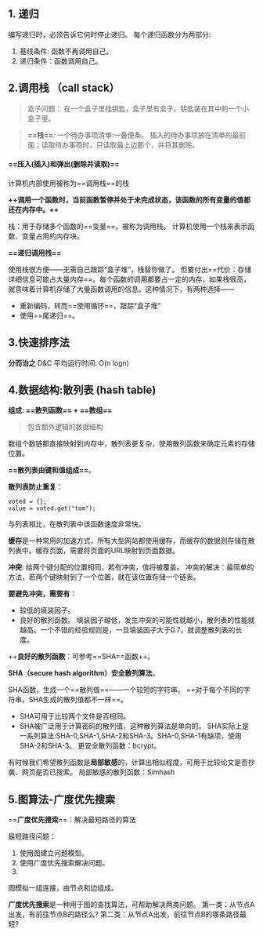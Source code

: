 ## 1. 递归
编写递归时，必须告诉它何时停止递归。
每个递归函数分为两部分:
1. 基线条件: 函数不再调用自己。
1. 递归条件：函数调用自己。

## 2.调用栈 （call stack）
> 盒子问题： 在一个盒子里找钥匙，盒子里有盒子，钥匙装在其中的一个小盒子里。

> **==栈==**: 一个待办事项清单:一叠便条。
> 插入的待办事项放在清单的最前面；读取待办事项时，只读取最上边那个，并将其删除。
#### ==压入(插入)和弹出(删除并读取)==
计算机内部使用被称为==调用栈==的栈

**++调用一个函数时，当前函数暂停并处于未完成状态，该函数的所有变量的值都还在内存中。++**

栈：用于存储多个函数的==变量==，被称为调用栈。
计算机使用一个栈来表示函数、变量占用的内存块。

**==递归调用栈==**

使用栈很方便——无需自己跟踪“盒子堆“，栈替你做了。
但要付出==代价：存储详细信息可能占大量内存==。每个函数的调用都要占一定的内存，如果栈很高，就意味着计算机存储了大量函数调用的信息。这种情况下，有两种选择——

- 重新编码，转而==使用循环==，跟踪“盒子堆”
- 使用==尾递归==。

## 3.快速排序法  
**分而治之** D&C
平均运行时间: O(n logn) 


## 4.数据结构:散列表 (hash table)
**组成: ==散列函数== + ==数组==**
> 包含额外逻辑的数据结构

数组个数链都直接映射到内存中，散列表更复杂，使用散列函数来确定元素的存储位置。

**==散列表由键和值组成==**。

**散列表防止重复**：

```
voted = {};
value = voted.get("tom");
```
与列表相比，在散列表中该函数速度非常快。

**缓存**是一种常用的加速方式，所有大型网站都使用缓存，而缓存的数据则存储在散列表中。缓存页面，需要将页面的URL映射到页面数据。

**冲突**: 给两个键分配的位置相同，若有冲突，值将被覆盖。
冲突的解决：最简单的方法，若两个键映射到了一个位置，就在该位置存储一个链表。

**要避免冲突，需要有**：
- 较低的填装因子。
- 良好的散列函数。
填装因子越低，发生冲突的可能性就越小，散列表的性能就越高。一个不错的经验规则是，一旦填装因子大于0.7，就调整散列表的长度。

++**良好的散列函数**：可参考==SHA==函数++。

**SHA（secure hash algorithm）安全散列算法**。

SHA函数，生成一个==散列值==——一个较短的字符串。
==对于每个不同的字符串，SHA生成的散列值都不一样==。

- SHA可用于比较两个文件是否相同。
- SHA被广泛用于计算密码的散列值，这种散列算法是单向的。
SHA实际上是一系列算法:SHA-0,SHA-1,SHA-2和SHA-3。SHA-0,SHA-1有缺项，使用SHA-2和SHA-3。
更安全散列函数：bcrypt。


有时候我们希望散列函数是**局部敏感**的，计算出相似程度，可用于比较论文是否抄袭、网页是否已搜索。
局部敏感的散列函数：Simhash

## 5.图算法-广度优先搜索
==**广度优先搜索**==：解决最短路径的算法

最短路径问题：
1. 使用图建立问题模型。
1. 使用广度优先搜索解决问题。
2. 
图模拟一组连接，由节点和边组成。

**广度优先搜索**是一种用于图的查找算法，可帮助解决两类问题。
第一类：从节点A出发，有前往节点B的路径么?
第二类：从节点A出发，前往节点B的哪条路径最短?





